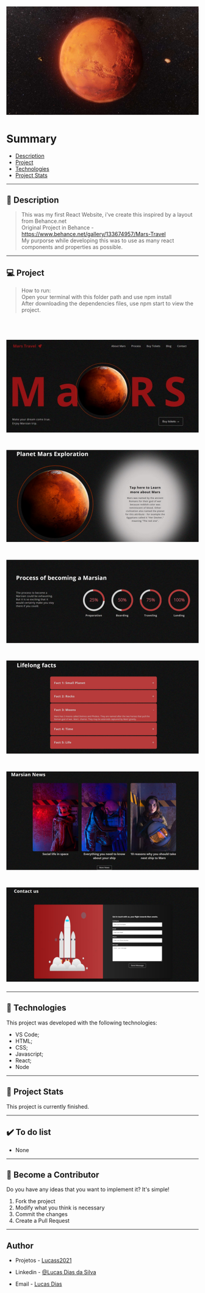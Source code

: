<h1 align="center">
    <img src="./git/capa.jpg"/>
</h1>

# Summary

- [Description](#📝-Description)
- [Project](#💻-Project)
- [Technologies](#🚀-Technologies)
- [Project Stats](#🎯-Project-Stats)

---

## 📝 Description

> This was my first React Website, i've create this inspired by a layout from Behance.net <br>
> Original Project in Behance - https://www.behance.net/gallery/133674957/Mars-Travel<br>
> My purporse while developing this was to use as many react components and properties as possible.




---

## 💻 Project

> How to run: <br>
> Open your terminal with this folder path and use npm install <br>
> After downloading the dependencies files, use npm start to view the project.
<br>


<h1 align="center">
    <img src="./git/print.jpg"/>
</h1>
<h1 align="center">
    <img src="./git/projeto2.jpg"/>
</h1>
<h1 align="center">
    <img src="./git/projeto3.jpg"/>
</h1>
<h1 align="center">
    <img src="./git/projeto4.jpg"/>
</h1>
<h1 align="center">
    <img src="./git/projeto5.jpg"/>
</h1>
<h1 align="center">
    <img src="./git/projeto6.jpg"/>
</h1>



---

## 🚀 Technologies
This project was developed with the following technologies:
* VS Code;
* HTML;
* CSS;
* Javascript;
* React;
* Node



---

## 🎯 Project Stats

This project is currently finished.


---

## :heavy_check_mark: To do list

- None

---

## :handshake: Become a Contributor

Do you have any ideas that you want to implement it? It's simple!

1. Fork the project
2. Modify what you think is necessary
3. Commit the changes
4. Create a Pull Request

---

## Author

- Projetos - [Lucass2021](https://github.com/Lucass2021)

- Linkedin - [@Lucas Dias da Silva](https://www.linkedin.com/in/lucas-dias-da-silva-118954199/)

- Email - [Lucas Dias](mailto:lucas.allx@hotmail.com")
